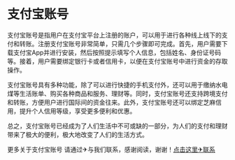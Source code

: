 # 支付宝账号

支付宝账号是指用户在支付宝平台上注册的账户，可以用于进行各种线上线下的支付和转账。注册支付宝账号非常简单，只需几个步骤即可完成。首先，用户需要下载支付宝App并进行安装，然后按照提示填写个人信息，包括姓名、身份证号码等。接着，用户需要绑定银行卡或者信用卡，以便在支付宝账号中进行资金的存取操作。

支付宝账号具有多种功能，除了可以进行快捷的手机支付外，还可以用于缴纳水电煤等生活账单、购买各种商品和服务、理财等。同时，支付宝账号还支持跨境支付和转账，方便用户进行国际间的资金往来。此外，支付宝账号还可以绑定芝麻信用，提升个人信用等级，享受更多便利和优惠。

总之，支付宝账号已经成为了人们生活中不可或缺的一部分，为人们的支付和理财带来了极大的便利，极大地改变了人们的生活方式。

更多关于支付宝账号 请通过✈与我们联系，感谢阅读，谢谢！[点击这里✈联系](https://t.me/LM999bot)